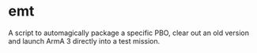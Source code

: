 # emt
A script to automagically package a specific PBO, clear out an old version and launch ArmA 3 directly into a test mission.
